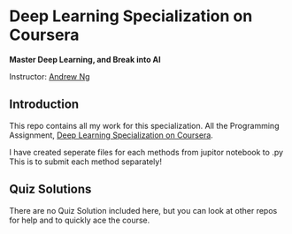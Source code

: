 # Deep Learning Specialization on Coursera

**Master Deep Learning, and Break into AI**

Instructor: [Andrew Ng](http://www.andrewng.org/)

## Introduction

This repo contains all my work for this specialization. All the Programming Assignment, [Deep Learning Specialization on Coursera](https://www.coursera.org/specializations/deep-learning).

I have created seperate files for each methods from jupitor notebook to .py 
This is to submit each method separately!

## Quiz Solutions

There are no Quiz Solution included here, but you can look at other repos for help and  to quickly ace the course.

